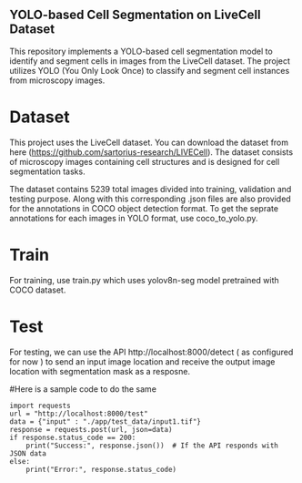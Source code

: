 ## YOLO-based Cell Segmentation on LiveCell Dataset

This repository implements a YOLO-based cell segmentation model to identify and segment cells in images from the LiveCell dataset. The project utilizes YOLO (You Only Look Once) to classify and segment cell instances from microscopy images.

# Dataset
This project uses the LiveCell dataset. You can download the dataset from here (https://github.com/sartorius-research/LIVECell). The dataset consists of microscopy images containing cell structures and is designed for cell segmentation tasks.


The dataset contains 5239 total images divided into training, validation and testing purpose. Along with this corresponding .json files are also provided for the annotations in COCO object detection format. To get the seprate annotations for each images in YOLO format, use coco_to_yolo.py. 

# Train
For training, use train.py which uses yolov8n-seg model pretrained with COCO dataset.

# Test
For testing, we can use the API http://localhost:8000/detect ( as configured for now ) to send an input image location and receive the output image location with segmentation mask as a resposne.

#Here is a sample code to do the same

```
import requests
url = "http://localhost:8000/test"
data = {"input" : "./app/test_data/input1.tif"}
response = requests.post(url, json=data)
if response.status_code == 200:
    print("Success:", response.json())  # If the API responds with JSON data
else:
    print("Error:", response.status_code)
```
